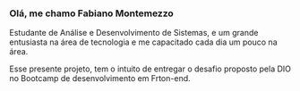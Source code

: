 ### Olá, me chamo Fabiano Montemezzo

Estudante de Análise e Desenvolvimento de Sistemas, e um grande entusiasta na área de tecnologia e me capacitado cada dia um pouco na área.

Esse presente projeto, tem o intuito de entregar o desafio proposto pela DIO no Bootcamp de desenvolvimento em Frton-end.
